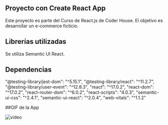 ## Proyecto con Create React App

Este proyecto es parte del Curso de React.js de Coder House. El objetivo es desarrollar un e-commerce ficticio.

## Librerías utilizadas

Se utiliza Semantic UI React.

## Dependencias

"@testing-library/jest-dom": "^5.15.1",
"@testing-library/react": "^11.2.7",
"@testing-library/user-event": "^12.8.3",
"react": "^17.0.2",
"react-dom": "^17.0.2",
"react-router-dom": "^6.0.2",
"react-scripts": "4.0.3",
"semantic-ui-css": "^2.4.1",
"semantic-ui-react": "^2.0.4",
"web-vitals": "^1.1.2"

##GIF de la App

![video](https://user-images.githubusercontent.com/82688865/148316942-2e183e2e-e5e8-4c0b-9a75-e6af3109f128.gif)


